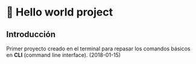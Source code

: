 # 📢 Hello world project  

## Introducción  

Primer proyecto creado en el terminal para repasar los comandos básicos en **CLI** (command line interface). (2018-01-15)